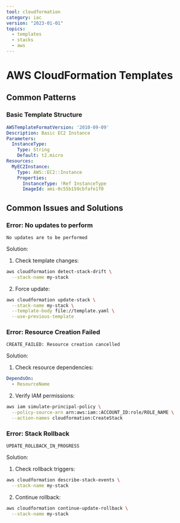 ```yaml
---
tool: cloudformation
category: iac
version: "2023-01-01"
topics:
  - templates
  - stacks
  - aws
---
```

# AWS CloudFormation Templates

## Common Patterns

### Basic Template Structure
```yaml
AWSTemplateFormatVersion: '2010-09-09'
Description: Basic EC2 Instance
Parameters:
  InstanceType:
    Type: String
    Default: t2.micro
Resources:
  MyEC2Instance:
    Type: AWS::EC2::Instance
    Properties:
      InstanceType: !Ref InstanceType
      ImageId: ami-0c55b159cbfafe1f0
```

## Common Issues and Solutions

### Error: No updates to perform
```error
No updates are to be performed
```

Solution:
1. Check template changes:
```bash
aws cloudformation detect-stack-drift \
  --stack-name my-stack
```

2. Force update:
```bash
aws cloudformation update-stack \
  --stack-name my-stack \
  --template-body file://template.yaml \
  --use-previous-template
```

### Error: Resource Creation Failed
```error
CREATE_FAILED: Resource creation cancelled
```

Solution:
1. Check resource dependencies:
```yaml
DependsOn:
  - ResourceName
```

2. Verify IAM permissions:
```bash
aws iam simulate-principal-policy \
  --policy-source-arn arn:aws:iam::ACCOUNT_ID:role/ROLE_NAME \
  --action-names cloudformation:CreateStack
```

### Error: Stack Rollback
```error
UPDATE_ROLLBACK_IN_PROGRESS
```

Solution:
1. Check rollback triggers:
```bash
aws cloudformation describe-stack-events \
  --stack-name my-stack
```

2. Continue rollback:
```bash
aws cloudformation continue-update-rollback \
  --stack-name my-stack
```
